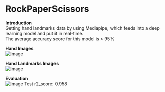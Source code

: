 # RockPaperScissors

**Introduction**  
Getting hand landmarks data by using Mediapipe, which feeds into a deep learning model and put it in real-time.  
The average accuracy score for this model is > 95%

**Hand Images**  
![image](https://github.com/phamvoquoclong/RockPaperScissors/assets/136946649/7f5c643c-b035-4d46-836b-1b45d3cfdef8)

**Hand Landmarks Images**  
![image](https://github.com/phamvoquoclong/RockPaperScissors/assets/136946649/447d7d00-1976-4696-82ee-370c29470fc2)

**Evaluation**  
![image](https://github.com/phamvoquoclong/RockPaperScissors/assets/136946649/8df90691-26bb-4d80-a280-c2be5d13fef2)
Test r2_score: 0.958
